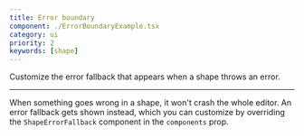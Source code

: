 ```yaml
---
title: Error boundary
component: ./ErrorBoundaryExample.tsx
category: ui
priority: 2
keywords: [shape]
---
```


Customize the error fallback that appears when a shape throws an error.

---

When something goes wrong in a shape, it won't crash the whole editor. An error fallback gets shown instead, which you can customize by overriding the `ShapeErrorFallback` component in the `components` prop.

